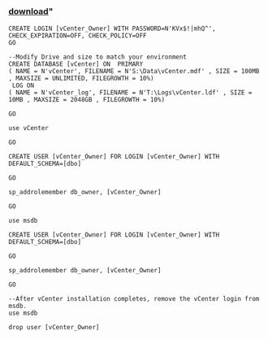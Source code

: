 ﻿---
pid:            3539
parent:         0
children:       
poster:         JoshL
title:          
date:           2012-07-25 17:17:00
format:         text
---

# 

### [download](3539.txt)"



```text
CREATE LOGIN [vCenter_Owner] WITH PASSWORD=N'KVx$!|mhQ^', CHECK_EXPIRATION=OFF, CHECK_POLICY=OFF
GO

--Modify Drive and size to match your environment
CREATE DATABASE [vCenter] ON  PRIMARY 
( NAME = N'vCenter', FILENAME = N'S:\Data\vCenter.mdf' , SIZE = 100MB , MAXSIZE = UNLIMITED, FILEGROWTH = 10%)
 LOG ON 
( NAME = N'vCenter_log', FILENAME = N'T:\Logs\vCenter.ldf' , SIZE = 10MB , MAXSIZE = 2048GB , FILEGROWTH = 10%)

GO

use vCenter

GO

CREATE USER [vCenter_Owner] FOR LOGIN [vCenter_Owner] WITH DEFAULT_SCHEMA=[dbo]

GO

sp_addrolemember db_owner, [vCenter_Owner]

GO

use msdb

CREATE USER [vCenter_Owner] FOR LOGIN [vCenter_Owner] WITH DEFAULT_SCHEMA=[dbo]

GO

sp_addrolemember db_owner, [vCenter_Owner]

GO

--After vCenter installation completes, remove the vCenter login from msdb.
use msdb

drop user [vCenter_Owner]

```
